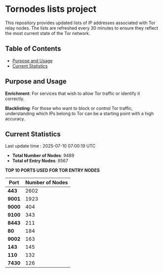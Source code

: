 # Tornodes lists project

This repository provides updated lists of IP addresses associated with Tor relay nodes. The lists are refreshed every 30 minutes to ensure they reflect the most current state of the Tor network.

## Table of Contents

- [Purpose and Usage](#purpose-and-usage)
- [Current Statistics](#current-statistics)


## Purpose and Usage

**Enrichment**: For services that wish to allow Tor traffic or identify it correctly.

**Blacklisting**: For those who want to block or control Tor traffic, understanding which IPs belong to Tor can be a starting point with a high accuracy.

## Current Statistics

Last update time : 2025-07-10 07:00:19 UTC

- **Total Number of Nodes**: 9489
- **Total of Entry Nodes**: 8567

**TOP 10 PORTS USED FOR TOR ENTRY NODES**

| **Port** | **Number of Nodes** |
|------|-----------------|
| **443**   | 2602  |
| **9001**   | 1923  |
| **9000**   | 404  |
| **9100**   | 343  |
| **8443**   | 211  |
| **80**   | 184  |
| **9002**   | 163  |
| **143**   | 145  |
| **110**   | 132  |
| **7430**   | 126  |

